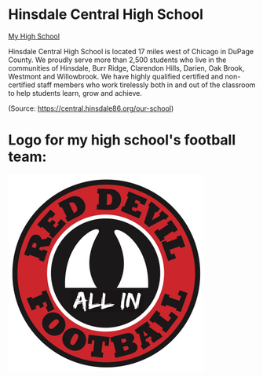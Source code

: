 # Hinsdale Central High School

[My High School](https://www.maxpreps.com/il/hinsdale/hinsdale-central-red-devils/football/20-21/schedule/)


Hinsdale Central High School is located 17 miles west of Chicago in DuPage County. We proudly serve more than 2,500 students who live in the communities of Hinsdale, Burr Ridge, Clarendon Hills, Darien, Oak Brook, Westmont and Willowbrook. We have highly qualified certified and non-certified staff members who work tirelessly both in and out of the classroom to help students learn, grow and achieve. 

(Source: https://central.hinsdale86.org/our-school)

# Logo for my high school's football team:

![team logo](./school-football-team-logo.png)
